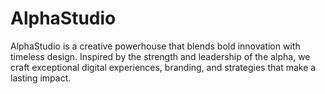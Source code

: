 # AlphaStudio
AlphaStudio is a creative powerhouse that blends bold innovation with timeless design. Inspired by the strength and leadership of the alpha, we craft exceptional digital experiences, branding, and strategies that make a lasting impact. 
